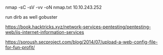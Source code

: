


nmap -sC -sV -vv -oN nmap.txt 10.10.243.252

run dirb as well gobuster


https://book.hacktricks.xyz/network-services-pentesting/pentesting-web/iis-internet-information-services


https://soroush.secproject.com/blog/2014/07/upload-a-web-config-file-for-fun-profit/